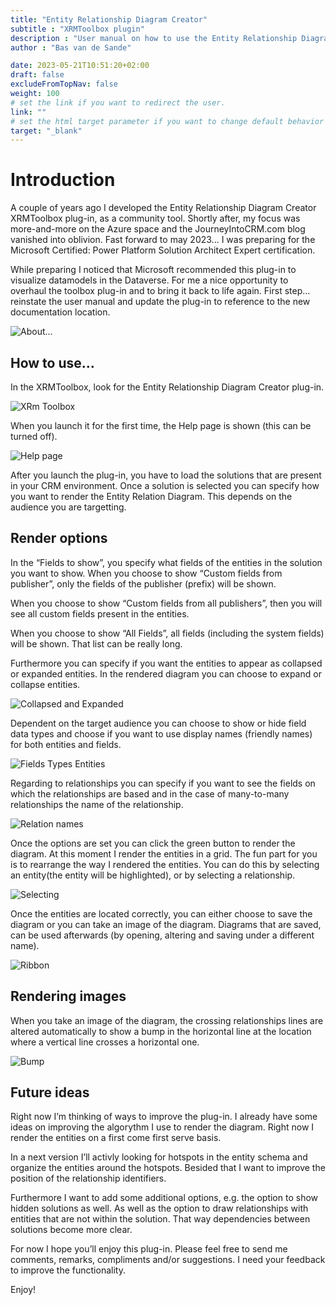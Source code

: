 ```yaml
---
title: "Entity Relationship Diagram Creator"
subtitle : "XRMToolbox plugin"
description : "User manual on how to use the Entity Relationship Diagram Creator"
author : "Bas van de Sande"

date: 2023-05-21T10:51:20+02:00
draft: false
excludeFromTopNav: false
weight: 100 
# set the link if you want to redirect the user.
link: ""
# set the html target parameter if you want to change default behavior
target: "_blank"
---
```


# Introduction
A couple of years ago I developed the Entity Relationship Diagram Creator XRMToolbox plug-in, as a community tool. Shortly after, my focus was more-and-more on the Azure space and the JourneyIntoCRM.com blog vanished into oblivion. 
Fast forward to may 2023... I was preparing for the Microsoft Certified: Power Platform Solution Architect Expert certification. 

While preparing I noticed that Microsoft recommended this plug-in to visualize datamodels in the Dataverse. For me a nice opportunity to overhaul the toolbox plug-in and to bring it back to life again.  First step... reinstate the user manual and update the plug-in to reference to the new documentation location.

![About...](/erdc-plugin/about.png)

## How to use…
In the XRMToolbox, look for the Entity Relationship Diagram Creator plug-in.  

![XRm Toolbox](/erdc-plugin/erd-teaser2_small.jpg)

When you launch it for the first time, the Help page is shown (this can be turned off).

![Help page](/erdc-plugin/help_small.jpg)

After you launch the plug-in, you have to load the solutions that are present in your CRM environment. Once a solution is selected you can specify how you want to render the Entity Relation Diagram. This depends on the audience you are targetting.

## Render options

In the “Fields to show”, you specify what fields of the entities in the solution you want to show. When you choose to show “Custom fields from publisher”, only the fields of the publisher (prefix) will be shown.

When you choose to show “Custom fields from all publishers”, then you will see all custom fields present in the entities.

When you choose to show “All Fields”, all fields (including the system fields) will be shown. That list can be really long.

Furthermore you can specify if you want the entities to appear as collapsed or expanded entities. In the rendered diagram you can choose to expand or collapse entities.

![Collapsed and Expanded](/erdc-plugin/collapsededpanded.png)

Dependent on the target audience you can choose to show or hide field data types and choose if you want to use display names (friendly names) for both entities and fields.

![Fields Types Entities](/erdc-plugin/fieldstypesentities_small.jpg)

Regarding to relationships you can specify if you want to see the fields on which the relationships are based and in the case of many-to-many relationships the name of the relationship.

![Relation names](/erdc-plugin/relation-names_small.jpg)

Once the options are set you can click the green button to render the diagram. At this moment I render the entities in a grid.
The fun part for you is to rearrange the way I rendered the entities. You can do this by selecting an entity(the entity will be highlighted), or by selecting a relationship.

![Selecting](/erdc-plugin/selecting_small.jpg)

Once the entities are located correctly, you can either choose to save the diagram or you can take an image of the diagram.
Diagrams that are saved, can be used afterwards (by opening, altering and saving under a different name).

![Ribbon](/erdc-plugin/ribbon_small.jpg)

## Rendering images
When you take an image of the diagram, the crossing relationships lines are altered automatically to show a bump in the horizontal line at the location where a vertical line crosses a horizontal one.

![Bump](/erdc-plugin/bump.png)

## Future ideas
Right now I’m thinking of ways to improve the plug-in. I already have some ideas on improving the algorythm I use to render the diagram. Right now I render the entities on a first come first serve basis.

In a next version I’ll activly looking for hotspots in the entity schema and organize the entities around the hotspots. Besided that I want to improve the position of the relationship identifiers.

Furthermore I want to add some additional options, e.g. the option to show hidden solutions as well. As well as the option to draw relationships with entities that are not within the solution. That way dependencies between solutions become more clear.

For now I hope you’ll enjoy this plug-in. Please feel free to send me comments, remarks, compliments and/or suggestions. I need your feedback to improve the functionality.

Enjoy!
